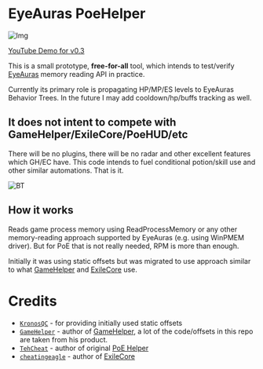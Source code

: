 # EyeAuras PoeHelper
![Img](https://s3.eyeauras.net/media/2024/12/NVIDIA_Overlay_h5x9BnjFNpbtypN5.png)

[YouTube Demo for v0.3](https://youtu.be/SOkuX6xluww)

This is a small prototype, **free-for-all** tool, which intends to test/verify [EyeAuras](https://eyeauras.net/) memory reading API in practice.

Currently its primary role is propagating HP/MP/ES levels to EyeAuras Behavior Trees. In the future I may add cooldown/hp/buffs tracking as well.

## **It does not intent to compete with GameHelper/ExileCore/PoeHUD/etc** 
There will be no plugins, there will be no radar and other excellent features which GH/EC have. 
This code intends to fuel conditional potion/skill use and other similar automations. That is it.

![BT](https://s3.eyeauras.net/media/2024/12/NVIDIA_Overlay_ZETbjmdKSZXdNyWt.png)

## How it works
Reads game process memory using ReadProcessMemory or any other memory-reading approach supported by EyeAuras (e.g. using WinPMEM driver).
But for PoE that is not really needed, RPM is more than enough.

Initially it was using static offsets but was migrated to use approach similar to what [GameHelper](https://www.ownedcore.com/forums/mmo/path-of-exile/poe-bots-programs/953353-gamehelper-light-version-of-poehud-exile-api-351.html)
and [ExileCore](https://www.ownedcore.com/forums/path-of-exile-2/path-of-exile-2-buy-sell-trade/1057794-exilecore2-exileapi-successor-beta-access.html) use.

# Credits
- [`KronosQC`](https://www.ownedcore.com/forums/members/1524193-kronosqc.html) - for providing initially used static offsets
- [`GameHelper`](https://www.ownedcore.com/forums/members/1040190-gamehelper.html) - author of [GameHelper](https://www.ownedcore.com/forums/path-of-exile-2/path-of-exile-2-bots-program/1062208-gamehelper-poe-2-a-2.html), a lot of the code/offsets in this repo are taken from his product. 
- [`TehCheat`](https://www.ownedcore.com/forums/members/950876-tehcheat.html) - author of original [PoE Helper](https://www.ownedcore.com/forums/mmo/path-of-exile/poe-bots-programs/980571-poehelper-exileapi-3-20-forbidden-sanctum.html)
- [`cheatingeagle`](https://www.ownedcore.com/forums/members/1159132-cheatingeagle.html) - author of [ExileCore](https://www.ownedcore.com/forums/path-of-exile-2/path-of-exile-2-buy-sell-trade/1057794-exilecore2-exileapi-successor-beta-access.html) 
